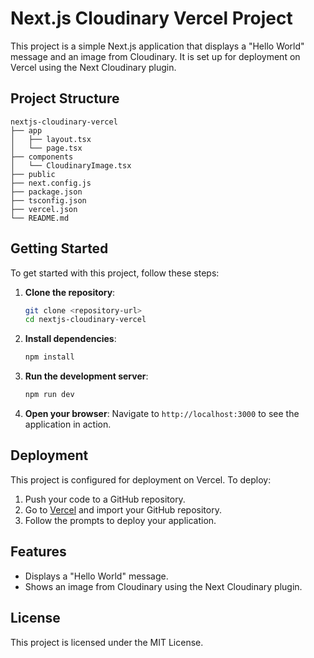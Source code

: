 # Next.js Cloudinary Vercel Project

This project is a simple Next.js application that displays a "Hello World" message and an image from Cloudinary. It is set up for deployment on Vercel using the Next Cloudinary plugin.

## Project Structure

```
nextjs-cloudinary-vercel
├── app
│   ├── layout.tsx
│   └── page.tsx
├── components
│   └── CloudinaryImage.tsx
├── public
├── next.config.js
├── package.json
├── tsconfig.json
├── vercel.json
└── README.md
```

## Getting Started

To get started with this project, follow these steps:

1. **Clone the repository**:
   ```bash
   git clone <repository-url>
   cd nextjs-cloudinary-vercel
   ```

2. **Install dependencies**:
   ```bash
   npm install
   ```

3. **Run the development server**:
   ```bash
   npm run dev
   ```

4. **Open your browser**:
   Navigate to `http://localhost:3000` to see the application in action.

## Deployment

This project is configured for deployment on Vercel. To deploy:

1. Push your code to a GitHub repository.
2. Go to [Vercel](https://vercel.com) and import your GitHub repository.
3. Follow the prompts to deploy your application.

## Features

- Displays a "Hello World" message.
- Shows an image from Cloudinary using the Next Cloudinary plugin.

## License

This project is licensed under the MIT License.
